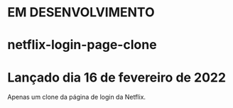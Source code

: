 # EM DESENVOLVIMENTO
# netflix-login-page-clone
# Lançado dia 16 de fevereiro de 2022

Apenas um clone da página de login da Netflix.
